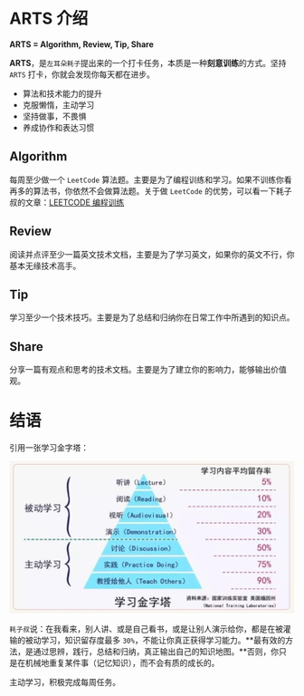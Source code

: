 # ARTS 介绍

**ARTS = Algorithm, Review, Tip, Share**

**ARTS**，是`左耳朵耗子`提出来的一个打卡任务，本质是一种**刻意训练**的方式。坚持 `ARTS` 打卡，你就会发现你每天都在进步。

- 算法和技术能力的提升
- 克服懒惰，主动学习
- 坚持做事，不畏惧
- 养成协作和表达习惯


## Algorithm

每周至少做一个 `LeetCode` 算法题。主要是为了编程训练和学习。如果不训练你看再多的算法书，你依然不会做算法题。关于做 `LeetCode` 的优势，可以看一下耗子叔的文章：[LEETCODE 编程训练](https://coolshell.cn/articles/12052.html,'LEETCODE')


## Review

阅读并点评至少一篇英文技术文档，主要是为了学习英文，如果你的英文不行，你基本无缘技术高手。

## Tip

学习至少一个技术技巧。主要是为了总结和归纳你在日常工作中所遇到的知识点。

## Share

分享一篇有观点和思考的技术文档。主要是为了建立你的影响力，能够输出价值观。

# 结语

引用一张学习金字塔：

![学习金子塔](./images/readme-01.png)

`耗子叔`说：在我看来，别人讲、或是自己看书，或是让别人演示给你，都是在被灌输的被动学习，知识留存度最多 `30%`，不能让你真正获得学习能力。**最有效的方法，是通过思辨，践行，总结和归纳，真正输出自己的知识地图。**否则，你只是在机械地重复某件事（记忆知识），而不会有质的成长的。


主动学习，积极完成每周任务。